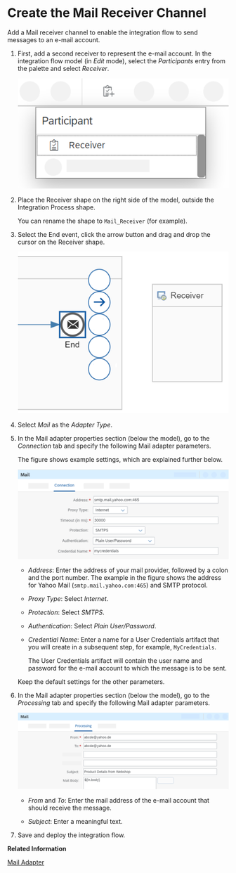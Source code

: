 <!-- loioa6966fd46aef4e61ada1dcd11dadfc8b -->

# Create the Mail Receiver Channel

Add a Mail receiver channel to enable the integration flow to send messages to an e-mail account.

1.  First, add a second receiver to represent the e-mail account. In the integration flow model \(in *Edit* mode\), select the *Participants* entry from the palette and select *Receiver*.

    ![](images/Getting_Started_Mail_Adapter_01_13dfda7.png)

2.  Place the Receiver shape on the right side of the model, outside the Integration Process shape.

    You can rename the shape to `Mail_Receiver` \(for example\).

3.  Select the End event, click the arrow button and drag and drop the cursor on the Receiver shape.

    ![](images/Getting_Started_Mail_Adapter_02_9e03ccf.png)

4.  Select *Mail* as the *Adapter Type*.

5.  In the Mail adapter properties section \(below the model\), go to the *Connection* tab and specify the following Mail adapter parameters.

    The figure shows example settings, which are explained further below.

    ![](images/Getting_Started_Mail_Adapter_04_de91ac0.png)

    -   *Address*: Enter the address of your mail provider, followed by a colon and the port number. The example in the figure shows the address for Yahoo Mail \(`smtp.mail.yahoo.com:465`\) and SMTP protocol.

    -   *Proxy Type*: Select *Internet*.

    -   *Protection*: Select *SMTPS*.

    -   *Authentication*: Select *Plain User/Password*.

    -   *Credential Name*: Enter a name for a User Credentials artifact that you will create in a subsequent step, for example, `MyCredentials`.

        The User Credentials artifact will contain the user name and password for the e-mail account to which the message is to be sent.


    Keep the default settings for the other parameters.

6.  In the Mail adapter properties section \(below the model\), go to the *Processing* tab and specify the following Mail adapter parameters.

    ![](images/Mail-receiver-attribures_00fd0f9.png)

    -   *From* and *To*: Enter the mail address of the e-mail account that should receive the message.

    -   *Subject*: Enter a meaningful text.


7.  Save and deploy the integration flow.


**Related Information**  


[Mail Adapter](mail-adapter-f1145cc.md "The mail adapter allows you to connect the tenant to an email server. The sender mail adapter can download e-mails and access the e-mail body content as well as attachments. The receiver mail adapter allows you to send encrypted messages by e-mail.")

